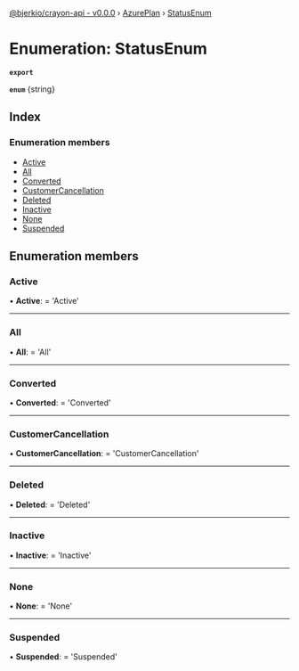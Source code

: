 [@bjerkio/crayon-api - v0.0.0](../README.md) › [AzurePlan](../modules/azureplan.md) › [StatusEnum](azureplan.statusenum.md)

# Enumeration: StatusEnum

**`export`** 

**`enum`** {string}

## Index

### Enumeration members

* [Active](azureplan.statusenum.md#active)
* [All](azureplan.statusenum.md#all)
* [Converted](azureplan.statusenum.md#converted)
* [CustomerCancellation](azureplan.statusenum.md#customercancellation)
* [Deleted](azureplan.statusenum.md#deleted)
* [Inactive](azureplan.statusenum.md#inactive)
* [None](azureplan.statusenum.md#none)
* [Suspended](azureplan.statusenum.md#suspended)

## Enumeration members

###  Active

• **Active**: =  <any> 'Active'

___

###  All

• **All**: =  <any> 'All'

___

###  Converted

• **Converted**: =  <any> 'Converted'

___

###  CustomerCancellation

• **CustomerCancellation**: =  <any> 'CustomerCancellation'

___

###  Deleted

• **Deleted**: =  <any> 'Deleted'

___

###  Inactive

• **Inactive**: =  <any> 'Inactive'

___

###  None

• **None**: =  <any> 'None'

___

###  Suspended

• **Suspended**: =  <any> 'Suspended'

